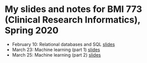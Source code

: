 # My slides and notes for BMI 773 (Clinical Research Informatics), Spring 2020

* February 10: Relational databases and SQL [slides](slides-2020-02-10-databases.pdf)
* March 23: Machine learning (part 1) [slides](ml-lecture-2020-03-23.slides.html)
* March 25: Machine learning (part 2) [slides](ml-lecture-2020-03-25.slides.html)

